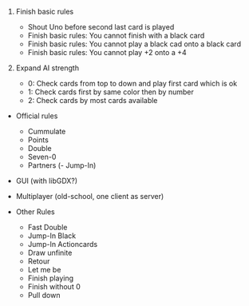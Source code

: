 1. Finish basic rules
	- Shout Uno before second last card is played
	- Finish basic rules: You cannot finish with a black card
	- Finish basic rules: You cannot play a black cad onto a black card
	- Finish basic rules: You cannot play +2 onto a +4

2. Expand AI strength
	- 0: Check cards from top to down and play first card which is ok
	- 1: Check cards first by same color then by number
	- 2: Check cards by most cards available

- Official rules
	- Cummulate
	- Points
	- Double
	- Seven-0
	- Partners
	(- Jump-In)

- GUI (with libGDX?)

- Multiplayer (old-school, one client as server)

- Other Rules
	- Fast Double
	- Jump-In Black
	- Jump-In Actioncards
	- Draw unfinite
	- Retour
	- Let me be
	- Finish playing
	- Finish without 0
	- Pull down
